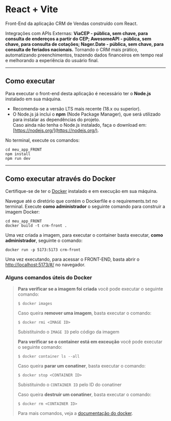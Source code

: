 # React + Vite

Front-End da aplicação CRM de Vendas construído com React. 

Integrações com APIs Externas: **ViaCEP - pública, sem chave, para consulta de endereços a partir do CEP; AwesomeAPI - pública, sem chave, para consulta de cotações; Nager.Date - pública, sem chave, para consulta de feriados nacionais.** Tornando o CRM mais prático, automatizando preenchimentos, trazendo dados financeiros em tempo real e melhorando a experiência do usuário final.


---
## Como executar

Para executar o front-end desta aplicação é necessário ter o **Node.js** instalado em sua máquina.  
- Recomenda-se a versão LTS mais recente (18.x ou superior).  
- O Node.js já inclui o **npm** (Node Package Manager), que será utilizado para instalar as dependências do projeto.  
Caso ainda não tenha o Node.js instalado, faça o download em: [https://nodejs.org/](https://nodejs.org/).

No terminal, execute os comandos:

```
cd meu_app_FRONT
npm install
npm run dev
```


---
## Como executar através do Docker
Certifique-se de ter o [Docker](https://docs.docker.com/engine/install/) instalado e em execução em sua máquina.

Navegue até o diretório que contém o Dockerfile e o requirements.txt no terminal.
Execute **como administrador** o seguinte comando para construir a imagem Docker:

```
cd meu_app_FRONT
docker build -t crm-front .
```

Uma vez criada a imagem, para executar o container basta executar, **como administrador**, seguinte o comando:

```
docker run -p 5173:5173 crm-front
```

Uma vez executando, para acessar o FRONT-END, basta abrir o [http://localhost:5173/#/](http://localhost:5173/#/) no navegador.



### Alguns comandos úteis do Docker

>**Para verificar se a imagem foi criada** você pode executar o seguinte comando:
>
>```
>$ docker images
>```
>
> Caso queira **remover uma imagem**, basta executar o comando:
>```
>$ docker rmi <IMAGE ID>
>```
>Subistituindo o `IMAGE ID` pelo código da imagem
>
>**Para verificar se o container está em exceução** você pode executar o seguinte comando:
>
>```
>$ docker container ls --all
>```
>
> Caso queira **parar um conatiner**, basta executar o comando:
>```
>$ docker stop <CONTAINER ID>
>```
>Subistituindo o `CONTAINER ID` pelo ID do conatiner
>
>
> Caso queira **destruir um conatiner**, basta executar o comando:
>```
>$ docker rm <CONTAINER ID>
>```
>Para mais comandos, veja a [documentação do docker](https://docs.docker.com/engine/reference/run/).
